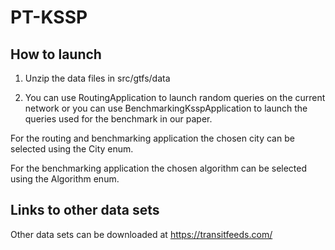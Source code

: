 # PT-KSSP

## How to launch

1. Unzip the data files in src/gtfs/data

2. You can use RoutingApplication to launch random queries on the current network or you can use BenchmarkingKsspApplication to launch the queries used for the benchmark in our paper.

For the routing and benchmarking application the chosen city can be selected using the City enum.

For the benchmarking application the chosen algorithm can be selected using the Algorithm enum.

## Links to other data sets

Other data sets can be downloaded at https://transitfeeds.com/

